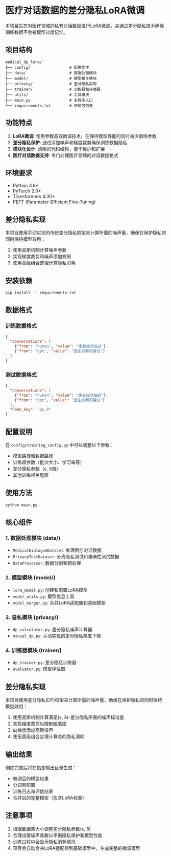 # 医疗对话数据的差分隐私LoRA微调

本项目旨在对医疗领域的私有对话数据进行LoRA微调，并通过差分隐私技术确保训练数据不会被模型过度记忆。

## 项目结构

```
medical_dp_lora/
├── config/                 # 配置文件
├── data/                   # 数据处理模块
├── model/                  # 模型相关模块
├── privacy/                # 差分隐私实现
├── trainer/                # 训练器和评估器
├── utils/                  # 工具模块
├── main.py                 # 主程序入口
└── requirements.txt        # 依赖包列表
```

## 功能特点

1. **LoRA微调**: 使用参数高效微调技术，在保持模型性能的同时减少训练参数
2. **差分隐私保护**: 通过添加噪声和梯度裁剪确保训练数据隐私
3. **模块化设计**: 清晰的代码结构，便于维护和扩展
4. **医疗对话数据支持**: 专门处理医疗领域的对话数据格式

## 环境要求

- Python 3.8+
- PyTorch 2.0+
- Transformers 4.30+
- PEFT (Parameter-Efficient Fine-Tuning)

## 差分隐私实现

本项目使用手动实现的传统差分隐私框架来计算所需的噪声量，确保在保护隐私的同时保持模型效用：

1. 使用高斯机制计算噪声参数
2. 实现梯度裁剪和噪声添加机制
3. 使用高级组合定理计算隐私消耗

## 安装依赖

```bash
pip install -r requirements.txt
```

## 数据格式

### 训练数据格式
```json
{
  "conversations": [
    {"from": "human", "value": "患者症状描述"},
    {"from": "gpt", "value": "医生诊断和建议"}
  ]
}
```

### 测试数据格式
```json
{
  "conversations": [
    {"from": "human", "value": "患者症状描述"},
    {"from": "gpt", "value": "医生诊断和建议"}
  ],
  "name_key": "qa_0"
}
```

## 配置说明

在 `config/training_config.py` 中可以调整以下参数：

- 模型路径和数据路径
- 训练超参数（批次大小、学习率等）
- 差分隐私参数（ε, δ值）
- 其他训练相关配置

## 使用方法

```bash
python main.py
```

## 核心组件

### 1. 数据处理模块 (data/)
- `MedicalDialogueDataset`: 处理医疗对话数据
- `PrivacyTestDataset`: 分离隐私测试和准确性测试数据
- `DataProcessor`: 数据分割和预处理

### 2. 模型模块 (model/)
- `lora_model.py`: 创建和配置LoRA模型
- `model_utils.py`: 模型信息工具
- `model_merger.py`: 合并LoRA适配器到基础模型

### 3. 隐私模块 (privacy/)
- `dp_calculator.py`: 差分隐私噪声计算器
- `manual_dp.py`: 手动实现的差分隐私梯度下降

### 4. 训练器模块 (trainer/)
- `dp_trainer.py`: 差分隐私训练器
- `evaluator.py`: 模型评估器

## 差分隐私实现

本项目使用差分隐私(DP)框架来计算所需的噪声量，确保在保护隐私的同时保持模型效用：

1. 使用高斯机制计算满足(ε, δ)-差分隐私所需的噪声标准差
2. 实现梯度裁剪以限制敏感度
3. 向梯度添加高斯噪声
4. 使用高级组合定理计算总的隐私消耗

## 输出结果

训练完成后将在指定输出目录生成：
- 微调后的模型权重
- 分词器配置
- 训练日志和评估结果
- 合并后的完整模型（包含LoRA权重）

## 注意事项

1. 根据数据集大小调整差分隐私参数(ε, δ)
2. 合理设置噪声乘数以平衡隐私保护和模型性能
3. 训练过程中会显示隐私消耗情况
4. 项目会自动合并LoRA适配器到基础模型中，生成完整的微调模型